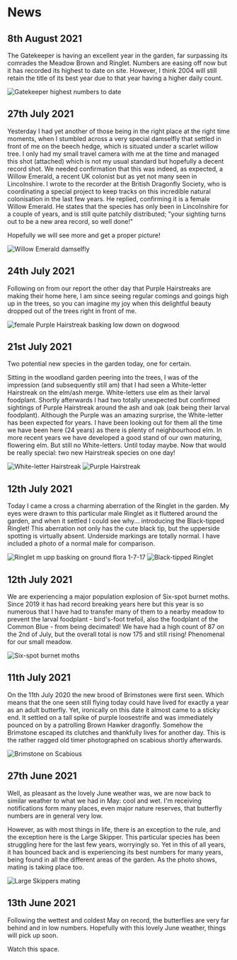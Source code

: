 # News

## 8th August 2021

The Gatekeeper is having an excellent year in the garden, far surpassing its comrades the Meadow Brown and Ringlet. Numbers are easing off now but it has recorded its highest to date on site. However, I think 2004 will still retain the title of its best year due to that year having a higher daily count.

![Gatekeeper highest numbers to date](/asset/photo/news/21-08-08.jpg)


## 27th July 2021

Yesterday I had yet another of those being in the right place at the right time moments, when I stumbled across a very special damselfly that settled in front of me on the beech hedge, which is situated under a scarlet willow tree. I only had my small travel camera with me at the time and managed this shot (attached) which is not my usual standard but hopefully a decent record shot. We needed confirmation that this was indeed, as expected, a Willow Emerald, a recent UK colonist but as yet not many seen in Lincolnshire. I wrote to the recorder at the British Dragonfly Society, who is coordinating a special project to keep tracks on this incredible natural colonisation in the last few years. He replied, confirming it is a female Willow Emerald. He states that the species has only been in Lincolnshire for a couple of years, and is still quite patchily distributed; "your sighting turns out to be a new area record, so well done!"

Hopefully we will see more and get a proper picture!

![Willow Emerald damselfly](/asset/photo/news/21-07-27.jpg)

## 24th July 2021

Following on from our report the other day that Purple Hairstreaks are making their home here, I am since seeing regular comings and goings high up in the trees, so you can imagine my joy when this delightful beauty dropped out of the trees right in front of me.

![female Purple Hairstreak basking low down on dogwood](/asset/photo/news/21-07-24.jpg)

## 21st July 2021

Two potential new species in the garden today, one for certain.

Sitting in the woodland garden peering into the trees, I was of the impression (and subsequently still am) that I had seen a White-letter Hairstreak on the elm/ash merge. White-letters use elm as their larval foodplant. Shortly afterwards I had two totally unexpected but confirmed sightings of Purple Hairstreak around the ash and oak (oak being their larval foodplant). Although the Purple was an amazing surprise, the White-letter has been expected for years. I have been looking out for them all the time we have been here (24 years) as there is plenty of neighbourhood elm. In more recent years we have developed a good stand of our own maturing, flowering elm. But still no White-letters. Until today maybe. Now that would be really special: two new Hairstreak species on one day!

![White-letter Hairstreak](/asset/photo/news/21-07-21-white-letter-hairstreak.jpg) ![Purple Hairstreak](/asset/photo/news/21-07-21-purple-hairstreak.jpg)

## 12th July 2021

Today I came a cross a charming aberration of the Ringlet in the garden. My eyes were drawn to this particular male Ringlet as it fluttered around the garden, and when it settled I could see why... introducing the Black-tipped Ringlet! This aberration not only has the cute black tip, but the upperside spotting is virtually absent. Underside markings are totally normal. I have included a photo of a normal male for comparison.

![Ringlet m upp basking on ground flora 1-7-17](/asset/photo/news/21-07-12-ringlet.jpg) ![Black-tipped Ringlet](/asset/photo/news/21-07-12-ringlet2.jpg)

## 12th July 2021

We are experiencing a major population explosion of Six-spot burnet moths. Since 2019 it has had record breaking years here but this year is so numerous that I have had to transfer many of them to a nearby meadow to prevent the larval foodplant - bird's-foot trefoil, also the foodplant of the Common Blue - from being decimated! We have had a high count of 87 on the 2nd of July, but the overall total is now 175 and still rising! Phenomenal for our small meadow.

![Six-spot burnet moths](/asset/photo/news/21-07-12-burnet.jpg)

## 11th July 2021

On the 11th July 2020 the new brood of Brimstones were first seen. Which means that the one seen still flying today could have lived for exactly a year as an adult butterfly. Yet, ironically on this date it almost came to a sticky end. It settled on a tall spike of purple loosestrife and was immediately pounced on by a patrolling Brown Hawker dragonfly. Somehow the Brimstone escaped its clutches and thankfully lives for another day. This is the rather ragged old timer photographed on scabious shortly afterwards.

![Brimstone on Scabious](/asset/photo/news/21-07-11.jpg)

## 27th June 2021

Well, as pleasant as the lovely June weather was, we are now back to similar weather to what we had in May: cool and wet. I'm receiving notifications form many places, even major nature reserves, that butterfly numbers are in general very low.

However, as with most things in life, there is an exception to the rule, and the exception here is the Large Skipper. This particular species has been struggling here for the last few years, worryingly so. Yet in this of  all years, it has bounced back and is experiencing its best numbers for many years, being found in all the different areas of the garden. As the photo shows, mating is taking place too.

![Large Skippers mating](/asset/photo/news/21-06-27.jpg)

## 13th June 2021

Following the wettest and coldest May on record, the butterflies are very far behind and in low numbers. Hopefully with this lovely June weather, things will pick up soon.

Watch this space.
